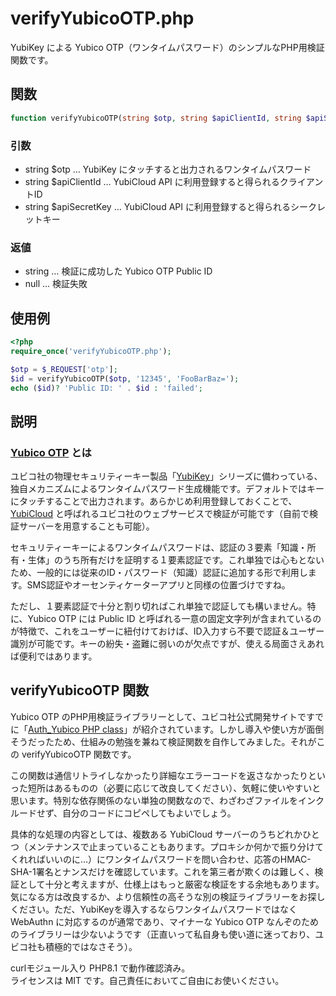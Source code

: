 # verifyYubicoOTP.php

YubiKey による Yubico OTP（ワンタイムパスワード）のシンプルなPHP用検証関数です。  

## 関数

```PHP
function verifyYubicoOTP(string $otp, string $apiClientId, string $apiSecretKey) : ?string
```

### 引数
+ string $otp … YubiKey にタッチすると出力されるワンタイムパスワード
+ string $apiClientId … YubiCloud API に利用登録すると得られるクライアントID
+ string $apiSecretKey … YubiCloud API に利用登録すると得られるシークレットキー

### 返値

+ string … 検証に成功した Yubico OTP Public ID
+ null … 検証失敗

## 使用例

```PHP
<?php
require_once('verifyYubicoOTP.php');

$otp = $_REQUEST['otp'];
$id = verifyYubicoOTP($otp, '12345', 'FooBarBaz=');
echo ($id)? 'Public ID: ' . $id : 'failed';
```

## 説明

### [Yubico OTP](https://developers.yubico.com/OTP/) とは
ユビコ社の物理セキュリティーキー製品「[YubiKey](https://www.yubico.com/products/)」シリーズに備わっている、独自メカニズムによるワンタイムパスワード生成機能です。デフォルトではキーにタッチすることで出力されます。あらかじめ利用登録しておくことで、[YubiCloud](https://www.yubico.com/products/yubicloud/) と呼ばれるユビコ社のウェブサービスで検証が可能です（自前で検証サーバーを用意することも可能）。  

セキュリティーキーによるワンタイムパスワードは、認証の３要素「知識・所有・生体」のうち所有だけを証明する１要素認証です。これ単独では心もとないため、一般的には従来のID・パスワード（知識）認証に追加する形で利用します。SMS認証やオーセンティケーターアプリと同様の位置づけですね。

ただし、１要素認証で十分と割り切ればこれ単独で認証しても構いません。特に、Yubico OTP には Public ID と呼ばれる一意の固定文字列が含まれているのが特徴で、これをユーザーに紐付けておけば、ID入力すら不要で認証＆ユーザー識別が可能です。キーの紛失・盗難に弱いのが欠点ですが、使える局面さえあれば便利ではあります。

## verifyYubicoOTP 関数
Yubico OTP のPHP用検証ライブラリーとして、ユビコ社公式開発サイトですでに「[Auth_Yubico PHP class](https://developers.yubico.com/php-yubico/)」が紹介されています。しかし導入や使い方が面倒そうだったため、仕組みの勉強を兼ねて検証関数を自作してみました。それがこの verifyYubicoOTP 関数です。

この関数は通信リトライしなかったり詳細なエラーコードを返さなかったりといった短所はあるものの（必要に応じて改良してください）、気軽に使いやすいと思います。特別な依存関係のない単独の関数なので、わざわざファイルをインクルードせず、自分のコードにコピペしてもよいでしょう。

具体的な処理の内容としては、複数ある YubiCloud サーバーのうちどれかひとつ（メンテナンスで止まっていることもあります。プロキシか何かで振り分けてくれればいいのに…）にワンタイムパスワードを問い合わせ、応答のHMAC-SHA-1署名とナンスだけを確認しています。これを第三者が欺くのは難しく、検証として十分と考えますが、仕様上はもっと厳密な検証をする余地もあります。気になる方は改良するか、より信頼性の高そうな別の検証ライブラリーをお探しください。ただ、YubiKeyを導入するならワンタイムパスワードではなく WebAuthn に対応するのが通常であり、マイナーな Yubico OTP なんぞのためのライブラリーは少ないようです（正直いって私自身も使い道に迷っており、ユビコ社も積極的ではなさそう）。

curlモジュール入り PHP8.1 で動作確認済み。  
ライセンスは MIT です。自己責任においてご自由にお使いください。
